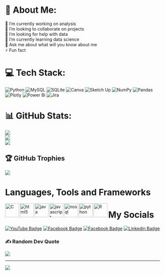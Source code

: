 # 💫 About Me:
🔭 I’m currently working on analysis<br>👯 I’m looking to collaborate on projects<br>🤝 I’m looking for help with data<br>🌱 I’m currently learning data science<br>💬 Ask me about what will you know about me<br>⚡ Fun fact


# 💻 Tech Stack:
![Python](https://img.shields.io/badge/python-3670A0?style=for-the-badge&logo=python&logoColor=ffdd54) ![MySQL](https://img.shields.io/badge/mysql-4479A1.svg?style=for-the-badge&logo=mysql&logoColor=white) ![SQLite](https://img.shields.io/badge/sqlite-%2307405e.svg?style=for-the-badge&logo=sqlite&logoColor=white) ![Canva](https://img.shields.io/badge/Canva-%2300C4CC.svg?style=for-the-badge&logo=Canva&logoColor=white) ![Sketch Up](https://img.shields.io/badge/SketchUp-005F9E?style=for-the-badge&logo=sketchup&logoColor=white) ![NumPy](https://img.shields.io/badge/numpy-%23013243.svg?style=for-the-badge&logo=numpy&logoColor=white) ![Pandas](https://img.shields.io/badge/pandas-%23150458.svg?style=for-the-badge&logo=pandas&logoColor=white) ![Plotly](https://img.shields.io/badge/Plotly-%233F4F75.svg?style=for-the-badge&logo=plotly&logoColor=white) ![Power Bi](https://img.shields.io/badge/power_bi-F2C811?style=for-the-badge&logo=powerbi&logoColor=black) ![Jira](https://img.shields.io/badge/jira-%230A0FFF.svg?style=for-the-badge&logo=jira&logoColor=white)
# 📊 GitHub Stats:
![](https://github-readme-stats.vercel.app/api?username=mu682g&theme=dark&hide_border=false&include_all_commits=false&count_private=false)<br/>
![](https://github-readme-streak-stats.herokuapp.com/?user=mu682g&theme=dark&hide_border=false)<br/>
![](https://github-readme-stats.vercel.app/api/top-langs/?username=mu682g&theme=dark&hide_border=false&include_all_commits=false&count_private=false&layout=compact)

## 🏆 GitHub Trophies
![](https://github-profile-trophy.vercel.app/?username=mu682g&theme=gruvbox&no-frame=false&no-bg=true&margin-w=4)


# Languages, Tools and Frameworks   
<img align="left" alt="C" width="45px" src="https://github.com/miroslav-reiter/miroslav-reiter/blob/main/loga/logo-c.png" />
<img align="left" alt="html5" width="45px" src="https://github.com/miroslav-reiter/miroslav-reiter/blob/main/loga/logo-html5.png" />
<img align="left" alt="java" width="45px" src="https://github.com/miroslav-reiter/miroslav-reiter/blob/main/loga/logo-java.png" />
<img align="left" alt="javascript" width="45px" src="https://github.com/miroslav-reiter/miroslav-reiter/blob/main/loga/logo-javascript.png" />
<img align="left" alt="nosql" width="45px" src="https://github.com/miroslav-reiter/miroslav-reiter/blob/main/loga/logo-nosql.png" />
<img align="left" alt="python" width="45px" src="https://github.com/miroslav-reiter/miroslav-reiter/blob/main/loga/logo-python.png" />
<img align="left" alt="R" width="45px" src="https://github.com/miroslav-reiter/miroslav-reiter/blob/main/loga/logo-r.png" />


# My Socials
[![YouTube Badge](https://img.shields.io/badge/YouTube-FF0011?style=for-the-badge&logo=youtube&logoColor=white)](https://www.youtube.com/c/IT-AcademySK)
[![Facebook Badge](https://img.shields.io/badge/Facebook-1877F2?style=for-the-badge&logo=facebook&logoColor=white&label=IT%20Academy)](https://www.facebook.com/ITAcademySK)
[![Facebook Badge](https://img.shields.io/badge/Facebook-1877F2?style=for-the-badge&logo=facebook&logoColor=white&label=VITA)](https://www.facebook.com/VitaAcademySK)
[![Linkedin Badge](https://img.shields.io/badge/LinkedIn-0077B5?style=for-the-badge&logo=linkedin&logoColor=white)](https://www.linkedin.com/in/miroslav-reiter/)

### ✍️ Random Dev Quote
![](https://quotes-github-readme.vercel.app/api?type=horizontal&theme=radical)

---
[![](https://visitcount.itsvg.in/api?id=mu682g&icon=0&color=0)](https://visitcount.itsvg.in)

<!-- Proudly created with GPRM ( https://gprm.itsvg.in ) -->
